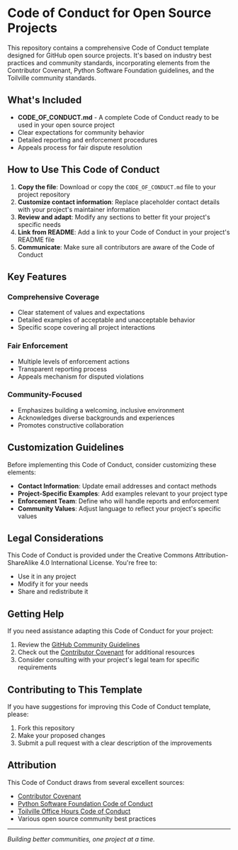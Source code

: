 # Code of Conduct for Open Source Projects

This repository contains a comprehensive Code of Conduct template designed for GitHub open source projects. It's based on industry best practices and community standards, incorporating elements from the Contributor Covenant, Python Software Foundation guidelines, and the Toilville community standards.

## What's Included

- **CODE_OF_CONDUCT.md** - A complete Code of Conduct ready to be used in your open source project
- Clear expectations for community behavior
- Detailed reporting and enforcement procedures
- Appeals process for fair dispute resolution

## How to Use This Code of Conduct

1. **Copy the file**: Download or copy the `CODE_OF_CONDUCT.md` file to your project repository
2. **Customize contact information**: Replace placeholder contact details with your project's maintainer information
3. **Review and adapt**: Modify any sections to better fit your project's specific needs
4. **Link from README**: Add a link to your Code of Conduct in your project's README file
5. **Communicate**: Make sure all contributors are aware of the Code of Conduct

## Key Features

### Comprehensive Coverage
- Clear statement of values and expectations
- Detailed examples of acceptable and unacceptable behavior
- Specific scope covering all project interactions

### Fair Enforcement
- Multiple levels of enforcement actions
- Transparent reporting process
- Appeals mechanism for disputed violations

### Community-Focused
- Emphasizes building a welcoming, inclusive environment
- Acknowledges diverse backgrounds and experiences
- Promotes constructive collaboration

## Customization Guidelines

Before implementing this Code of Conduct, consider customizing these elements:

- **Contact Information**: Update email addresses and contact methods
- **Project-Specific Examples**: Add examples relevant to your project type
- **Enforcement Team**: Define who will handle reports and enforcement
- **Community Values**: Adjust language to reflect your project's specific values

## Legal Considerations

This Code of Conduct is provided under the Creative Commons Attribution-ShareAlike 4.0 International License. You're free to:

- Use it in any project
- Modify it for your needs
- Share and redistribute it

## Getting Help

If you need assistance adapting this Code of Conduct for your project:

1. Review the [GitHub Community Guidelines](https://docs.github.com/en/site-policy/github-terms/github-community-guidelines)
2. Check out the [Contributor Covenant](https://www.contributor-covenant.org/) for additional resources
3. Consider consulting with your project's legal team for specific requirements

## Contributing to This Template

If you have suggestions for improving this Code of Conduct template, please:

1. Fork this repository
2. Make your proposed changes
3. Submit a pull request with a clear description of the improvements

## Attribution

This Code of Conduct draws from several excellent sources:

- [Contributor Covenant](https://www.contributor-covenant.org/)
- [Python Software Foundation Code of Conduct](https://www.python.org/psf/conduct)
- [Toilville Office Hours Code of Conduct](https://www.itstoilville.com/live/office-hours-code-of-conduct/)
- Various open source community best practices

---

*Building better communities, one project at a time.*
